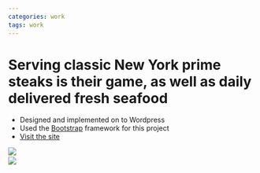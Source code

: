 ```yaml
---
categories: work
tags: work
---
```


# Serving classic New York prime steaks is their game, as well as daily delivered fresh seafood

* Designed and implemented on to Wordpress
* Used the [Bootstrap](http://getbootstrap.com/) framework for this project
* [Visit the site](http://statlergrill.com)

<div class="screenshot screenshot-combo">
  <div class="screenshot-chrome">
    <img src="/assets/statlergrill-screenshot-1.jpg" srcset="/assets/statlergrill-screenshot-1.jpg 1x, /assets/statlergrill-screenshot-1@2x.jpg 2x">
  </div>
  <div class="screenshot-mobile">
    <img src="/assets/statlergrill-screenshot-2.jpg" srcset="/assets/statlergrill-screenshot-2.jpg 1x, /assets/statlergrill-screenshot-2@2x.jpg 2x">
  </div>
</div>
